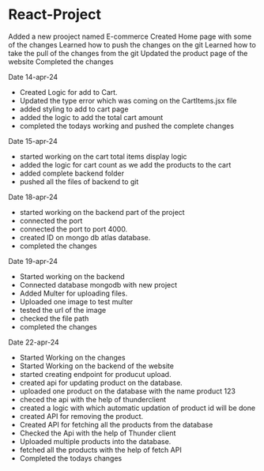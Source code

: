 # React-Project
Added a  new prooject named E-commerce
Created Home page with some of the changes 
Learned how to push the changes on the git
Learned how to take the pull of the changes from the git
Updated the product page of the website 
Completed the changes


Date 14-apr-24
- Created Logic for add to Cart.
- Updated the type error which was coming on the CartItems.jsx file
- added styling to add to cart page
- added the logic to add the total cart amount
- completed the todays working and pushed the complete changes

Date 15-apr-24
- started working on the cart total items display logic
- added the logic for cart count as we add the products to the cart
- added complete backend folder
- pushed all the files of backend to git


Date 18-apr-24
- started working on the backend part of the project
- connected the port 
- connected the port to port 4000.
- created ID on mongo db atlas database.
- completed the changes 

Date 19-apr-24
- Started working on the backend 
- Connected database mongodb with new project
- Added Multer for uploading files.
- Uploaded one image to test multer
- tested the url of the image
- checked the file path
- completed the changes

Date 22-apr-24
- Started Working on the changes
- Started Working on the backend of the website
- started creating endpoint for producut upload.
- created api for updating product on the database.
- uploaded one product on the database with the name product 123
- checed the api with the help of thunderclient
- created a logic with which automatic updation of product id will be done
- created API for removing the product.
- Created API for fetching all the products from the database
- Checked the Api with the help of Thunder client
- Uploaded multiple products into the database.
- fetched all the products with the help of fetch API
- Completed the todays changes 

